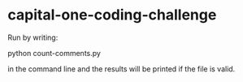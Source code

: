 # capital-one-coding-challenge

Run by writing:

python count-comments.py <file-to-use>
  
in the command line and the results will be printed if the file is valid.
